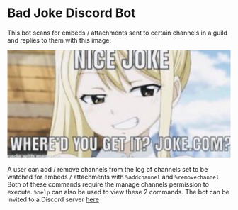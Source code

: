 # Bad Joke Discord Bot
This bot scans for embeds / attachments sent to certain channels in a guild and replies to them with this image:

![bad-joke.png](./bad-joke.png)

A user can add / remove channels from the log of channels set to be watched for embeds / attachments with `%addchannel` and `%removechannel`. Both of these commands require the manage channels permission to execute. `%help` can also be used to view these 2 commands. The bot can be invited to a Discord server [here](https://discord.com/api/oauth2/authorize?client_id=723251861204762736&permissions=51200&scope=bot)
